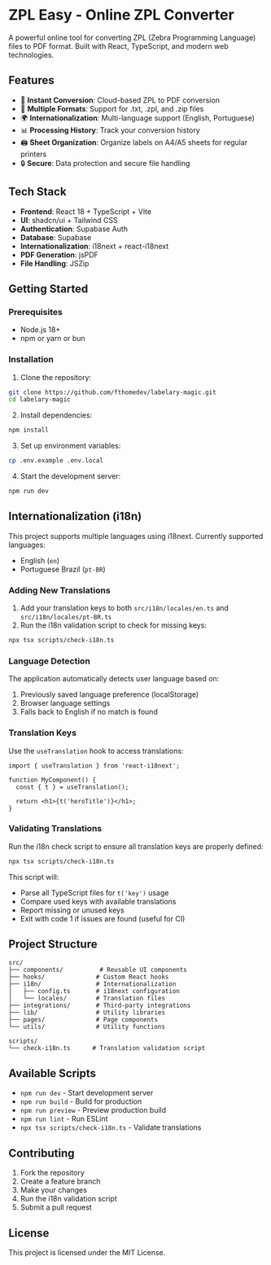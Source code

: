 
# ZPL Easy - Online ZPL Converter

A powerful online tool for converting ZPL (Zebra Programming Language) files to PDF format. Built with React, TypeScript, and modern web technologies.

## Features

- 🚀 **Instant Conversion**: Cloud-based ZPL to PDF conversion
- 📁 **Multiple Formats**: Support for .txt, .zpl, and .zip files
- 🌍 **Internationalization**: Multi-language support (English, Portuguese)
- 📊 **Processing History**: Track your conversion history
- 🖨️ **Sheet Organization**: Organize labels on A4/A5 sheets for regular printers
- 🔒 **Secure**: Data protection and secure file handling

## Tech Stack

- **Frontend**: React 18 + TypeScript + Vite
- **UI**: shadcn/ui + Tailwind CSS
- **Authentication**: Supabase Auth
- **Database**: Supabase
- **Internationalization**: i18next + react-i18next
- **PDF Generation**: jsPDF
- **File Handling**: JSZip

## Getting Started

### Prerequisites

- Node.js 18+ 
- npm or yarn or bun

### Installation

1. Clone the repository:
```bash
git clone https://github.com/fthomedev/labelary-magic.git
cd labelary-magic
```

2. Install dependencies:
```bash
npm install
```

3. Set up environment variables:
```bash
cp .env.example .env.local
```

4. Start the development server:
```bash
npm run dev
```

## Internationalization (i18n)

This project supports multiple languages using i18next. Currently supported languages:
- English (`en`)
- Portuguese Brazil (`pt-BR`)

### Adding New Translations

1. Add your translation keys to both `src/i18n/locales/en.ts` and `src/i18n/locales/pt-BR.ts`
2. Run the i18n validation script to check for missing keys:

```bash
npx tsx scripts/check-i18n.ts
```

### Language Detection

The application automatically detects user language based on:
1. Previously saved language preference (localStorage)
2. Browser language settings
3. Falls back to English if no match is found

### Translation Keys

Use the `useTranslation` hook to access translations:

```tsx
import { useTranslation } from 'react-i18next';

function MyComponent() {
  const { t } = useTranslation();
  
  return <h1>{t('heroTitle')}</h1>;
}
```

### Validating Translations

Run the i18n check script to ensure all translation keys are properly defined:

```bash
npx tsx scripts/check-i18n.ts
```

This script will:
- Parse all TypeScript files for `t('key')` usage
- Compare used keys with available translations
- Report missing or unused keys
- Exit with code 1 if issues are found (useful for CI)

## Project Structure

```
src/
├── components/          # Reusable UI components
├── hooks/              # Custom React hooks
├── i18n/               # Internationalization
│   ├── config.ts       # i18next configuration
│   └── locales/        # Translation files
├── integrations/       # Third-party integrations
├── lib/                # Utility libraries
├── pages/              # Page components
└── utils/              # Utility functions

scripts/
└── check-i18n.ts      # Translation validation script
```

## Available Scripts

- `npm run dev` - Start development server
- `npm run build` - Build for production
- `npm run preview` - Preview production build
- `npm run lint` - Run ESLint
- `npx tsx scripts/check-i18n.ts` - Validate translations

## Contributing

1. Fork the repository
2. Create a feature branch
3. Make your changes
4. Run the i18n validation script
5. Submit a pull request

## License

This project is licensed under the MIT License.

